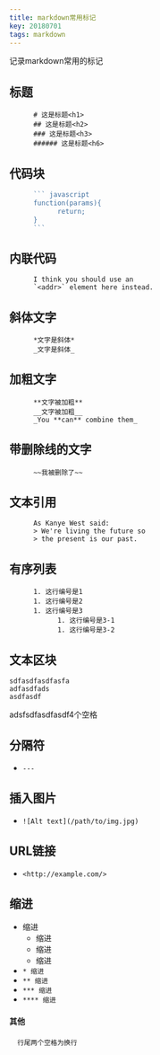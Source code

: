 ```yaml
---
title: markdown常用标记
key: 20180701
tags: markdown
---
```

记录markdown常用的标记
<!--more-->
## 标题
```
      # 这是标题<h1>
      ## 这是标题<h2>
      ### 这是标题<h3>
      ###### 这是标题<h6>
```
## 代码块
``` javascript
      ``` javascript
      function(params){
            return;
      }
      ```
``` 
## 内联代码
```
      I think you should use an
      `<addr>` element here instead. 
```
## 斜体文字
```
      *文字是斜体*
      _文字是斜体_
```
## 加粗文字
```
      **文字被加粗**
      __文字被加粗__
      _You **can** combine them_
```
## 带删除线的文字
```
      ~~我被删除了~~
```
## 文本引用  
```
      As Kanye West said:
      > We're living the future so
      > the present is our past.
```
## 有序列表  
```
      1. 这行编号是1
      1. 这行编号是2
      1. 这行编号是3
            1. 这行编号是3-1
            1. 这行编号是3-2
```
## 文本区块  
    sdfasdfasdfasfa
    adfasdfads
    asdfasdf
adsfsdfasdfasdf4个空格

## 分隔符  
* `---`

## 插入图片  
* `![Alt text](/path/to/img.jpg)`

## URL链接  
* `<http://example.com/>`

## 缩进  
* 缩进  
  * 缩进  
  * 缩进  
  * 缩进  
* `* 缩进`
* `** 缩进`
* `*** 缩进`
* `**** 缩进`

#### 其他
      行尾两个空格为换行
